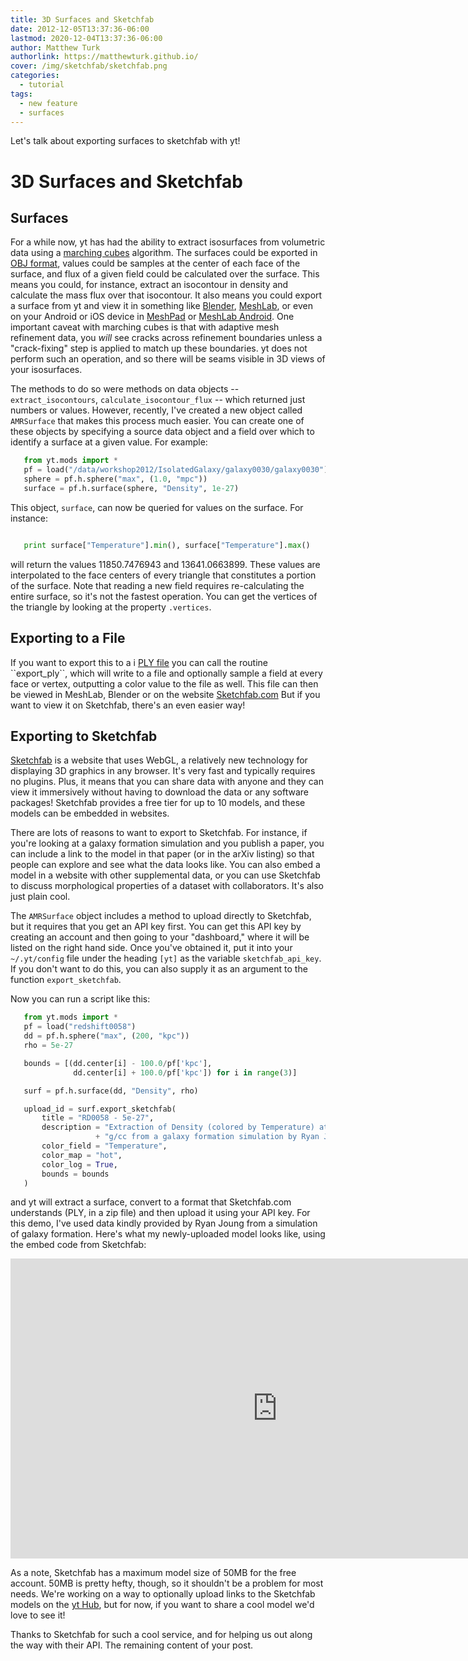```yaml
---
title: 3D Surfaces and Sketchfab
date: 2012-12-05T13:37:36-06:00
lastmod: 2020-12-04T13:37:36-06:00
author: Matthew Turk
authorlink: https://matthewturk.github.io/
cover: /img/sketchfab/sketchfab.png
categories:
  - tutorial
tags:
  - new feature
  - surfaces
---
```


Let's talk about exporting surfaces to sketchfab with yt!

<!--more-->

3D Surfaces and Sketchfab
=========================

Surfaces
--------

For a while now, yt has had the ability to extract isosurfaces from volumetric
data using a [marching cubes](http://en.wikipedia.org/wiki/Marching_cubes)
algorithm.  The surfaces could be exported in 
[OBJ format](http://en.wikipedia.org/wiki/Wavefront_.obj_file), 
values could be samples
at the center of each face of the surface, and flux of a given field could be
calculated over the surface.  This means you could, for instance, extract an
isocontour in density and calculate the mass flux over that isocontour.  It
also means you could export a surface from yt and view it in something like
[Blender](http://www.blender.org/), [MeshLab](http://meshlab.sourceforge.net/), 
or even on your Android or iOS device in
[MeshPad](http://www.meshpad.org/) or 
[MeshLab Android](https://play.google.com/store/apps/details?id=it.isticnr.meshlab&hl=en).
One important caveat with marching cubes is that with adaptive mesh refinement
data, you *will* see cracks across refinement boundaries unless a
"crack-fixing" step is applied to match up these boundaries.  yt does not
perform such an operation, and so there will be seams visible in 3D views of
your isosurfaces.

The methods to do so were methods on data objects -- ``extract_isocontours``,
``calculate_isocontour_flux`` -- which returned just numbers or values.
However, recently, I've created a new object called ``AMRSurface`` that makes
this process much easier.  You can create one of these objects by specifying a
source data object and a field over which to identify a surface at a given
value.  For example:

```Python
   from yt.mods import *
   pf = load("/data/workshop2012/IsolatedGalaxy/galaxy0030/galaxy0030")
   sphere = pf.h.sphere("max", (1.0, "mpc"))
   surface = pf.h.surface(sphere, "Density", 1e-27)
```

This object, ``surface``, can now be queried for values on the surface.  For
instance:

```Python

   print surface["Temperature"].min(), surface["Temperature"].max()

```

will return the values 11850.7476943 and 13641.0663899.  These values are
interpolated to the face centers of every triangle that constitutes a portion
of the surface.  Note that reading a new field requires re-calculating the
entire surface, so it's not the fastest operation.  You can get the vertices of
the triangle by looking at the property ``.vertices``.

Exporting to a File
-------------------

If you want to export this to a i
[PLY file](http://en.wikipedia.org/wiki/PLY_(file_format)) you can call the routine
``export_ply``, which will write to a file and optionally sample a field at
every face or vertex, outputting a color value to the file as well.  This file
can then be viewed in MeshLab, Blender or on the website 
[Sketchfab.com](Sketchfab.com)  But if you want to view it on Sketchfab, there's an even
easier way!

Exporting to Sketchfab
----------------------

[Sketchfab](http://sketchfab.com) is a website that uses WebGL, a relatively
new technology for displaying 3D graphics in any browser.  It's very fast and
typically requires no plugins.  Plus, it means that you can share data with
anyone and they can view it immersively without having to download the data or
any software packages!  Sketchfab provides a free tier for up to 10 models, and
these models can be embedded in websites.

There are lots of reasons to want to export to Sketchfab.  For instance, if
you're looking at a galaxy formation simulation and you publish a paper, you
can include a link to the model in that paper (or in the arXiv listing) so that
people can explore and see what the data looks like.  You can also embed a
model in a website with other supplemental data, or you can use Sketchfab to
discuss morphological properties of a dataset with collaborators.  It's also
just plain cool.

The ``AMRSurface`` object includes a method to upload directly to Sketchfab,
but it requires that you get an API key first.  You can get this API key by
creating an account and then going to your "dashboard," where it will be listed
on the right hand side.  Once you've obtained it, put it into your
``~/.yt/config`` file under the heading ``[yt]`` as the variable
``sketchfab_api_key``.  If you don't want to do this, you can also supply it as
an argument to the function ``export_sketchfab``.

Now you can run a script like this:

```Python
   from yt.mods import *
   pf = load("redshift0058")
   dd = pf.h.sphere("max", (200, "kpc"))
   rho = 5e-27

   bounds = [(dd.center[i] - 100.0/pf['kpc'],
              dd.center[i] + 100.0/pf['kpc']) for i in range(3)]

   surf = pf.h.surface(dd, "Density", rho)

   upload_id = surf.export_sketchfab(
       title = "RD0058 - 5e-27",
       description = "Extraction of Density (colored by Temperature) at 5e-27 " \
                   + "g/cc from a galaxy formation simulation by Ryan Joung."
       color_field = "Temperature",
       color_map = "hot",
       color_log = True,
       bounds = bounds
   )
```

and yt will extract a surface, convert to a format that Sketchfab.com
understands (PLY, in a zip file) and then upload it using your API key.  For
this demo, I've used data kindly provided by Ryan Joung from a simulation of
galaxy formation.  Here's what my newly-uploaded model looks like, using the
embed code from Sketchfab:

<!---
fix this with a custom shortcode
--->

   <iframe frameborder="0" height="480" width="854" allowFullScreen
   webkitallowfullscreen="true" mozallowfullscreen="true"
   src="https://skfb.ly/l4jh2edcba?autostart=0&transparent=0&autospin=0&controls=1&watermark=1"></iframe> 

As a note, Sketchfab has a maximum model size of 50MB for the free account.
50MB is pretty hefty, though, so it shouldn't be a problem for most needs.
We're working on a way to optionally upload links to the Sketchfab models on
the [yt Hub](https://hub.yt-project.org/), but for now, if you want to share
a cool model we'd love to see it!

Thanks to Sketchfab for such a cool service, and for helping us out along the
way with their API.
The remaining content of your post.
